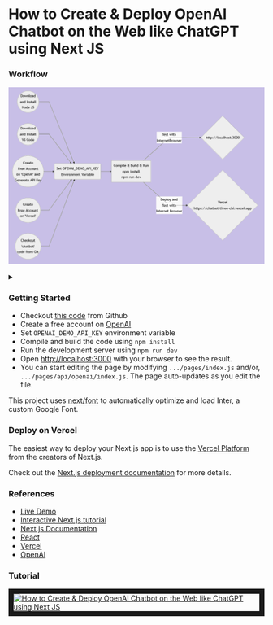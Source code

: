 
  

# How to Create & Deploy OpenAI Chatbot on the Web like ChatGPT using Next JS
### Workflow

![Alt text](wf.png)

<details>

<summary></summary>

```mermaid
graph LR
A((Download<br/>and Install<br/>Node JS)) -->
C(Set OPENAI_DEMO_API_KEY<br/>Environment Variable<br/>)
B((Download<br/>and Install<br/>VS Code)) --> C
D((Create<br/>Free Account<br/>on 'OpenAI' and<br/>Generate API Key)) --> C
E((Create<br/>Free Account<br/>on 'Vercel')) --> C
F((Checkout<br/>'chatbot'<br/>code from Git)) --> C
C --> G[Compile & Build & Run<br/>npm install<br/>npm run dev]
G -- Test with<br/>InternetBrowser --> H{http://localhost:3000}
G -- Deploy and<br/>Test with<br/>Internet Browser --> I{Vercel<br/>https://chatbot-three-chi.vercel.app}
```
</details>

### Getting Started
<ul>
<li>Checkout <a  href="https://github.com/lalumastan/chatbot.git">this code</a> from Github</li>
<li>Create a free account on <a href="https://openai.com/">OpenAI</a></li>
<li>Set <code>OPENAI_DEMO_API_KEY</code> environment variable </li>
<li>Compile and build the code using <code>npm install</code></li>
<li>Run the development server using <code>npm run dev</code></li>
<li>Open <a  href="http://localhost:3000">http://localhost:3000</a> with your browser to see the result.</li>
<li>You can start editing the page by modifying <code>.../pages/index.js</code> and/or, <code>.../pages/api/openai/index.js</code>. The page auto-updates as you edit the file.</li>
</ul>
This project uses <a  href="https://nextjs.org/docs/basic-features/font-optimization">next/font</a> to automatically optimize and load Inter, a custom Google Font.

### Deploy on Vercel
The easiest way to deploy your Next.js app is to use the [Vercel Platform](https://vercel.com/new?utm_medium=default-template&filter=next.js&utm_source=create-next-app&utm_campaign=create-next-app-readme) from the creators of Next.js.

Check out the [Next.js deployment documentation](https://nextjs.org/docs/deployment) for more details.

### References
<ul>
<li><a  href="https://chatbot-three-chi.vercel.app">Live Demo</a></li>
<li><a  href="https://nextjs.org/learn">Interactive Next.js tutorial</a></li>
<li><a  href="https://nextjs.org/docs">Next.js Documentation</a></li>
<li><a  href="https://reactjs.org/">React</a></li>
<li><a  href="https://vercel.com">Vercel</a></li>
<li><a  href="https://openai.com/">OpenAI</a></li>
</ul>

  

### Tutorial

<a  href="http://www.youtube.com/watch?feature=player_embedded&v=8DKcwd8DWHg"  target="_blank"><img  src="http://img.youtube.com/vi/8DKcwd8DWHg/0.jpg"  alt="How to Create & Deploy OpenAI Chatbot on the Web like ChatGPT using Next JS" width="240"  height="180"  border="10"  /></a>
